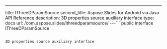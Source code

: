 ---
title: IThreeDParamSource
second_title: Aspose.Slides for Android via Java API Reference
description: 3D properties source auxiliary interface
type: docs
url: /com.aspose.slides/ithreedparamsource/
---```
public interface IThreeDParamSource
```

3D properties source auxiliary interface
